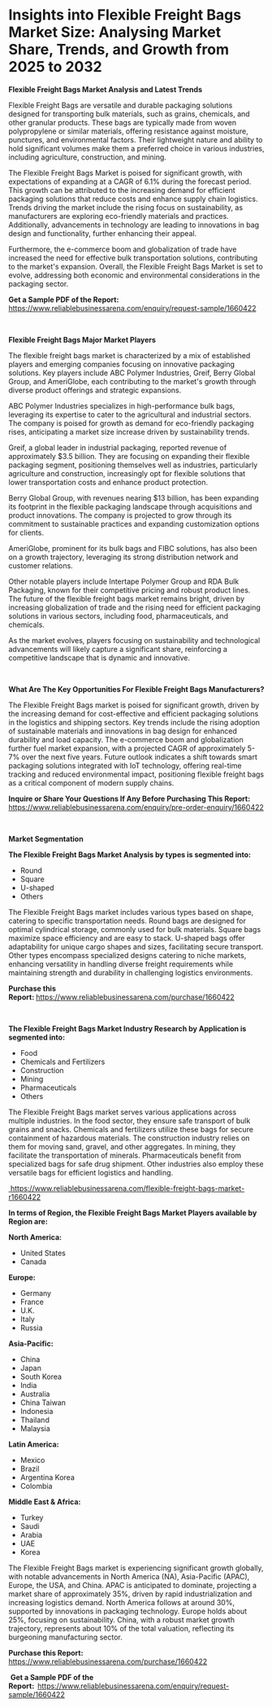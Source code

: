 <p><h1>Insights into Flexible Freight Bags Market Size: Analysing Market Share, Trends, and Growth from 2025 to 2032</h1></p><p><strong>Flexible Freight Bags Market Analysis and Latest Trends</strong></p>
<p><p>Flexible Freight Bags are versatile and durable packaging solutions designed for transporting bulk materials, such as grains, chemicals, and other granular products. These bags are typically made from woven polypropylene or similar materials, offering resistance against moisture, punctures, and environmental factors. Their lightweight nature and ability to hold significant volumes make them a preferred choice in various industries, including agriculture, construction, and mining.</p><p>The Flexible Freight Bags Market is poised for significant growth, with expectations of expanding at a CAGR of 6.1% during the forecast period. This growth can be attributed to the increasing demand for efficient packaging solutions that reduce costs and enhance supply chain logistics. Trends driving the market include the rising focus on sustainability, as manufacturers are exploring eco-friendly materials and practices. Additionally, advancements in technology are leading to innovations in bag design and functionality, further enhancing their appeal.</p><p>Furthermore, the e-commerce boom and globalization of trade have increased the need for effective bulk transportation solutions, contributing to the market's expansion. Overall, the Flexible Freight Bags Market is set to evolve, addressing both economic and environmental considerations in the packaging sector.</p></p>
<p><strong>Get a Sample PDF of the Report:&nbsp;</strong> <a href="https://www.reliablebusinessarena.com/enquiry/request-sample/1660422?utm_campaign=3039&utm_medium=2&utm_source=Github&utm_content=ia&utm_term=19042025&utm_id=flexible-freight-bags">https://www.reliablebusinessarena.com/enquiry/request-sample/1660422</a></p>
<p>&nbsp;</p>
<p><strong>Flexible Freight Bags Major Market Players</strong></p>
<p><p>The flexible freight bags market is characterized by a mix of established players and emerging companies focusing on innovative packaging solutions. Key players include ABC Polymer Industries, Greif, Berry Global Group, and AmeriGlobe, each contributing to the market's growth through diverse product offerings and strategic expansions.</p><p>ABC Polymer Industries specializes in high-performance bulk bags, leveraging its expertise to cater to the agricultural and industrial sectors. The company is poised for growth as demand for eco-friendly packaging rises, anticipating a market size increase driven by sustainability trends.</p><p>Greif, a global leader in industrial packaging, reported revenue of approximately $3.5 billion. They are focusing on expanding their flexible packaging segment, positioning themselves well as industries, particularly agriculture and construction, increasingly opt for flexible solutions that lower transportation costs and enhance product protection.</p><p>Berry Global Group, with revenues nearing $13 billion, has been expanding its footprint in the flexible packaging landscape through acquisitions and product innovations. The company is projected to grow through its commitment to sustainable practices and expanding customization options for clients.</p><p>AmeriGlobe, prominent for its bulk bags and FIBC solutions, has also been on a growth trajectory, leveraging its strong distribution network and customer relations.</p><p>Other notable players include Intertape Polymer Group and RDA Bulk Packaging, known for their competitive pricing and robust product lines. The future of the flexible freight bags market remains bright, driven by increasing globalization of trade and the rising need for efficient packaging solutions in various sectors, including food, pharmaceuticals, and chemicals.</p><p>As the market evolves, players focusing on sustainability and technological advancements will likely capture a significant share, reinforcing a competitive landscape that is dynamic and innovative.</p></p>
<p>&nbsp;</p>
<p><strong>What Are The Key Opportunities For Flexible Freight Bags Manufacturers?</strong></p>
<p><p>The Flexible Freight Bags market is poised for significant growth, driven by the increasing demand for cost-effective and efficient packaging solutions in the logistics and shipping sectors. Key trends include the rising adoption of sustainable materials and innovations in bag design for enhanced durability and load capacity. The e-commerce boom and globalization further fuel market expansion, with a projected CAGR of approximately 5-7% over the next five years. Future outlook indicates a shift towards smart packaging solutions integrated with IoT technology, offering real-time tracking and reduced environmental impact, positioning flexible freight bags as a critical component of modern supply chains.</p></p>
<p><strong>Inquire or Share Your Questions If Any Before Purchasing This Report:</strong> <a href="https://www.reliablebusinessarena.com/enquiry/pre-order-enquiry/1660422?utm_campaign=3039&utm_medium=2&utm_source=Github&utm_content=ia&utm_term=19042025&utm_id=flexible-freight-bags">https://www.reliablebusinessarena.com/enquiry/pre-order-enquiry/1660422</a></p>
<p>&nbsp;</p>
<p><strong>Market Segmentation</strong></p>
<p><strong>The Flexible Freight Bags Market Analysis by types is segmented into:</strong></p>
<p><ul><li>Round</li><li>Square</li><li>U-shaped</li><li>Others</li></ul></p>
<p><p>The Flexible Freight Bags market includes various types based on shape, catering to specific transportation needs. Round bags are designed for optimal cylindrical storage, commonly used for bulk materials. Square bags maximize space efficiency and are easy to stack. U-shaped bags offer adaptability for unique cargo shapes and sizes, facilitating secure transport. Other types encompass specialized designs catering to niche markets, enhancing versatility in handling diverse freight requirements while maintaining strength and durability in challenging logistics environments.</p></p>
<p><strong>Purchase this Report:&nbsp;</strong><a href="https://www.reliablebusinessarena.com/purchase/1660422?utm_campaign=3039&utm_medium=2&utm_source=Github&utm_content=ia&utm_term=19042025&utm_id=flexible-freight-bags">https://www.reliablebusinessarena.com/purchase/1660422</a></p>
<p>&nbsp;</p>
<p><strong>The Flexible Freight Bags Market Industry Research by Application is segmented into:</strong></p>
<p><ul><li>Food</li><li>Chemicals and Fertilizers</li><li>Construction</li><li>Mining</li><li>Pharmaceuticals</li><li>Others</li></ul></p>
<p><p>The Flexible Freight Bags market serves various applications across multiple industries. In the food sector, they ensure safe transport of bulk grains and snacks. Chemicals and fertilizers utilize these bags for secure containment of hazardous materials. The construction industry relies on them for moving sand, gravel, and other aggregates. In mining, they facilitate the transportation of minerals. Pharmaceuticals benefit from specialized bags for safe drug shipment. Other industries also employ these versatile bags for efficient logistics and handling.</p></p>
<p><a href="https://www.reliablebusinessarena.com/flexible-freight-bags-market-r1660422?utm_campaign=3039&utm_medium=2&utm_source=Github&utm_content=ia&utm_term=19042025&utm_id=flexible-freight-bags">&nbsp;https://www.reliablebusinessarena.com/flexible-freight-bags-market-r1660422</a></p>
<p><strong>In terms of Region, the Flexible Freight Bags Market Players available by Region are:</strong></p>
<p>
    <p> <strong> North America: </strong>
        <ul>
            <li>United States</li>
            <li>Canada</li>
        </ul>
        </p> 
    <p> <strong> Europe: </strong>
        <ul>
            <li>Germany</li>
            <li>France</li>
            <li>U.K.</li>
            <li>Italy</li>
            <li>Russia</li>
        </ul>
        </p> 
    <p> <strong> Asia-Pacific: </strong>
        <ul>
            <li>China</li>
            <li>Japan</li>
            <li>South Korea</li>
            <li>India</li>
            <li>Australia</li>
            <li>China Taiwan</li>
            <li>Indonesia</li>
            <li>Thailand</li>
            <li>Malaysia</li>
        </ul>
        </p> 
    <p> <strong> Latin America: </strong>
        <ul>
            <li>Mexico</li>
            <li>Brazil</li>
            <li>Argentina Korea</li>
            <li>Colombia</li>
        </ul>
        </p> 
    <p> <strong> Middle East & Africa: </strong>
        <ul>
            <li>Turkey</li>
            <li>Saudi</li>
            <li>Arabia</li>
            <li>UAE</li>
            <li>Korea</li>
        </ul>
    </p>
    </p>
<p><p>The Flexible Freight Bags market is experiencing significant growth globally, with notable advancements in North America (NA), Asia-Pacific (APAC), Europe, the USA, and China. APAC is anticipated to dominate, projecting a market share of approximately 35%, driven by rapid industrialization and increasing logistics demand. North America follows at around 30%, supported by innovations in packaging technology. Europe holds about 25%, focusing on sustainability. China, with a robust market growth trajectory, represents about 10% of the total valuation, reflecting its burgeoning manufacturing sector.</p></p>
<p><strong>Purchase this Report: </strong><a href="https://www.reliablebusinessarena.com/purchase/1660422?utm_campaign=3039&utm_medium=2&utm_source=Github&utm_content=ia&utm_term=19042025&utm_id=flexible-freight-bags">https://www.reliablebusinessarena.com/purchase/1660422</a></p>
<p>&nbsp;<strong>Get a Sample PDF of the Report:&nbsp;&nbsp;</strong><a href="https://www.reliablebusinessarena.com/enquiry/request-sample/1660422?utm_campaign=3039&utm_medium=2&utm_source=Github&utm_content=ia&utm_term=19042025&utm_id=flexible-freight-bags">https://www.reliablebusinessarena.com/enquiry/request-sample/1660422</a></p>
<p><strong></strong></p>
<p><p></p><p></p><p></p></p>
